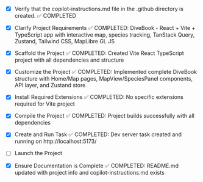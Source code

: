 <!-- Use this file to provide workspace-specific custom instructions to Copilot. For more details, visit https://code.visualstudio.com/docs/copilot/copilot-customization#_use-a-githubcopilotinstructionsmd-file -->
- [x] Verify that the copilot-instructions.md file in the .github directory is created. ✅ COMPLETED

- [x] Clarify Project Requirements ✅ COMPLETED: DiveBook - React + Vite + TypeScript app with interactive map, species tracking, TanStack Query, Zustand, Tailwind CSS, MapLibre GL JS

- [x] Scaffold the Project ✅ COMPLETED: Created Vite React TypeScript project with all dependencies and structure

- [x] Customize the Project ✅ COMPLETED: Implemented complete DiveBook structure with Home/Map pages, MapView/SpeciesPanel components, API layer, and Zustand store

- [x] Install Required Extensions ✅ COMPLETED: No specific extensions required for Vite project
	<!-- ONLY install extensions provided mentioned in the get_project_setup_info. Skip this step otherwise and mark as completed. -->

- [x] Compile the Project ✅ COMPLETED: Project builds successfully with all dependencies
	<!--
	Verify that all previous steps have been completed.
	Install any missing dependencies.
	Run diagnostics and resolve any issues.
	Check for markdown files in project folder for relevant instructions on how to do this.
	-->

- [x] Create and Run Task ✅ COMPLETED: Dev server task created and running on http://localhost:5173/
	<!--
	Verify that all previous steps have been completed.
	Check https://code.visualstudio.com/docs/debugtest/tasks to determine if the project needs a task. If so, use the create_and_run_task to create and launch a task based on package.json, README.md, and project structure.
	Skip this step otherwise.
	 -->

- [ ] Launch the Project
	<!--
	Verify that all previous steps have been completed.
	Prompt user for debug mode, launch only if confirmed.
	 -->

- [x] Ensure Documentation is Complete ✅ COMPLETED: README.md updated with project info and copilot-instructions.md exists
	<!--
	Verify that all previous steps have been completed.
	Verify that README.md and the copilot-instructions.md file in the .github directory exists and contains current project information.
	Clean up the copilot-instructions.md file in the .github directory by removing all HTML comments.
	 -->
